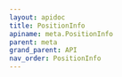 ```yaml
---
layout: apidoc
title: PositionInfo
apiname: meta.PositionInfo
parent: meta
grand_parent: API
nav_order: PositionInfo
---
```

